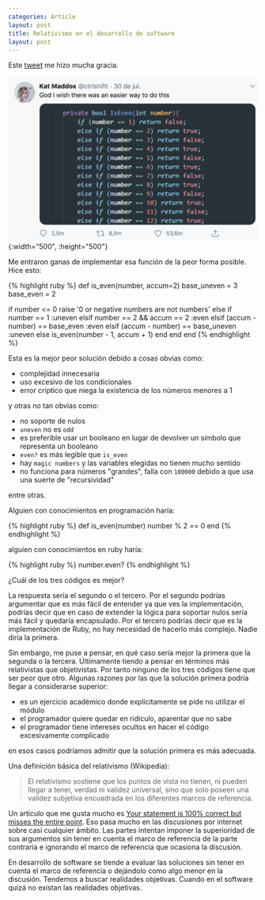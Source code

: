```yaml
---
categories: Article
layout: post
title: Relativismo en el desarrollo de software
layout: post
---
```


Este [tweet](https://twitter.com/ctrlshifti/status/1288745146759000064?s=19) me hizo mucha gracia.

![tweet](/assets/tweet.png){:width="500", :height="500"}

Me entraron ganas de implementar esa función de la peor forma posible. Hice esto:

{% highlight ruby %}
def is_even(number, accum=2)
  base_uneven = 3
  base_even = 2

  if number <= 0
    raise '0 or negative numbers are not numbers'
  else
    if number == 1
      :uneven
    elsif number == 2 && accum == 2
      :even
    elsif (accum - number) == base_even
      :even
    elsif (accum - number) == base_uneven
      :uneven
    else
      is_even(number - 1, accum + 1)
    end
  end
end
{% endhighlight %}

Esta es la mejor peor solución debido a cosas obvias como:

- complejidad innecesaria
- uso excesivo de los condicionales
- error críptico que niega la existencia de los números menores a 1

y otras no tan obvias como:

- no soporte de nulos
- `uneven` no es `odd`
- es preferible usar un booleano en lugar de devolver un símbolo que representa un booleano
- `even?` es más legible que `is_even`
- hay `magic numbers` y las variables elegidas no tienen mucho sentido
- no funciona para números "grandes", falla con `100000` debido a que usa una suerte de "recursividad"

entre otras.

Alguien con conocimientos en programación haría:

{% highlight ruby %}
def is_even(number)
  number % 2 == 0
end
{% endhighlight %}

alguien con conocimientos en ruby haría:

{% highlight ruby %}
number.even?
{% endhighlight %}

¿Cuál de los tres códigos es mejor?

La respuesta sería el segundo o el tercero. Por el segundo podrías argumentar que es más fácil de entender ya que ves la implementación, podrías decir que en caso de extender la lógica para soportar nulos sería más fácil y quedaría encapsulado. Por el tercero podrías decir que es la implementación de Ruby, no hay necesidad de hacerlo más complejo. Nadie diría la primera.

Sin embargo, me puse a pensar, en qué caso sería mejor la primera que la segunda o la tercera. Últimamente tiendo a pensar en términos más relativistas que objetivistas. Por tanto ninguno de los tres códigos tiene que ser peor que otro. Algunas razones por las que la solución primera podría llegar a considerarse superior:

- es un ejercicio académico donde explícitamente se pide no utilizar el módulo
- el programador quiere quedar en ridículo, aparentar que no sabe
- el programador tiene intereses ocultos en hacer el código excesivamente complicado

en esos casos podríamos admitir que la solución primera es más adecuada.

Una definición básica del relativismo (Wikipedia):

<blockquote>
El relativismo sostiene que los puntos de vista no tienen, ni pueden llegar a tener, verdad ni validez universal, sino que solo poseen una validez subjetiva encuadrada en los diferentes marcos de referencia.
</blockquote>

Un artículo que me gusta mucho es [Your statement is 100% correct but misses the entire point](https://nibblestew.blogspot.com/2020/04/your-statement-is-100-correct-but.html?m=1). Eso pasa mucho en las discusiones por internet sobre casi cualquier ámbito. Las partes intentan imponer la superioridad de sus argumentos sin tener en cuenta el marco de referencia de la parte contraria e ignorando el marco de referencia que ocasiona la discusión.

En desarrollo de software se tiende a evaluar las soluciones sin tener en cuenta el marco de referencia o dejándolo como algo menor en la discusión. Tendemos a buscar realidades objetivas. Cuando en el software quizá no existan las realidades objetivas.